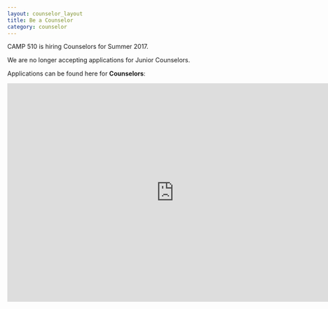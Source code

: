 ```yaml
---
layout: counselor_layout
title: Be a Counselor
category: counselor
---
```


CAMP 510 is hiring Counselors for Summer 2017.
  
We are no longer accepting applications for Junior Counselors.

Applications can be found here for <span style="font-weight: bold;">Counselors</span>:
<br>

<!-- Responsive iFrame -->
<div class="Flexible-container">

<iframe src="https://docs.google.com/forms/d/e/1FAIpQLSdt8_7f5ZDrp84go5SdI6DEmmDzqi1a5QOhtQd3wBd5cRPARA/viewform?embedded=true" width="760" height="500" frameborder="0" marginheight="0" marginwidth="0">Loading...</iframe>


</div>







